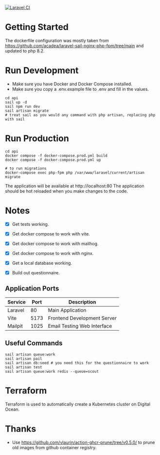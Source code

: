 
[![Laravel CI](https://github.com/ajn123/BreakfastClub/actions/workflows/ci.yml/badge.svg)](https://github.com/ajn123/BreakfastClub/actions/workflows/ci.yml)


# Getting Started 

The dockerfile configuration was mostly taken from https://github.com/acadea/laravel-sail-nginx-php-fpm/tree/main
and updated to php 8.2.


# Run Development
- Make sure you have Docker and Docker Compose installed.
- Make sure you copy a .env.example file to .env and fill in the values.
```
cd api
sail up -d
sail npm run dev
sail artisan migrate
# treat sail as you would any command with php artisan, replacing php with sail
```

# Run Production
```
cd api
docker compose -f docker-compose.prod.yml build
docker compose -f docker-compose.prod.yml up

# to run migrations
docker-compose exec php-fpm php /var/www/laravel/current/artisan migrate 
```
The application will be available at http://localhost:80
The application should be hot reloaded when you make changes to the code.

# Notes

- [x] Get tests working.
- [x] Get docker compose to work with vite.
- [x] Get docker compose to work with mailhog.
- [x] Get docker compose to work with nginx.
- [x] Get a local database working.
- [x] Build out questionnaire.



## Application Ports

| Service    | Port  | Description                               |
|------------|-------|-------------------------------------------|
| Laravel    | 80    | Main Application                      |
| Vite       | 5173  | Frontend Development Server               |
| Mailpit    | 1025  | Email Testing Web Interface               |


## Useful Commands
```
sail artisan queue:work
sail artisan pail
sail artisan db:seed # you need this for the questionnaire to work
sail artisan test
sail artisan queue:work redis --queue=scout
```


# Terraform
Terraform is used to automatically create a Kubernetes cluster on Digital Ocean.




# Thanks
- Use https://github.com/vlaurin/action-ghcr-prune/tree/v0.5.0/ to prune old images from github container registry.